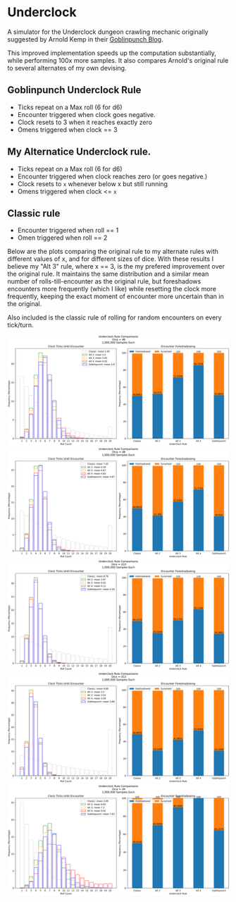# Underclock

A simulator for the Underclock dungeon crawling mechanic originally suggested by
Arnold Kemp in their [Goblinpunch Blog](https://goblinpunch.blogspot.com/2023/04/the-underclock-fixing-random-encounter.html).

This improved implementation speeds up the computation substantially, while performing 100x more samples.
It also compares Arnold's original rule to several alternates of my own devising.

## Goblinpunch Underclock Rule

- Ticks repeat on a Max roll (6 for d6)
- Encounter triggered when clock goes negative.
- Clock resets to 3 when it reaches exactly zero
- Omens triggered when clock == 3

## My Alternatice Underclock rule.

- Ticks repeat on a Max roll (6 for d6)
- Encounter triggered when clock reaches zero (or goes negative.)
- Clock resets to `x` whenever below x but still running
- Omens triggered when clock <= `x`


## Classic rule

- Encounter triggered when roll == 1
- Omen triggered when roll == 2 


Below are the plots comparing the original rule to my alternate rules with different
values of x, and for different sizes of dice. With these results I believe my "Alt 3"
rule, where x == 3, is the my prefered improvement over the original rule. It maintains the
same distribution and a similar mean number of rolls-till-encounter as the original
rule, but foreshadows encounters more frequently (which I like) while resetting the clock
more frequently, keeping the exact moment of encounter more uncertain than in the original.

Also included is the classic rule of rolling for random encounters on every tick/turn.

![Distribution with a D6](plots/UnderclockD6.svg)
![Distribution with a D8](plots/UnderclockD8.svg)
![Distribution with a D10](plots/UnderclockD10.svg)
![Distribution with a D12](plots/UnderclockD12.svg)
![Distribution with a D4](plots/UnderclockD4.svg)

